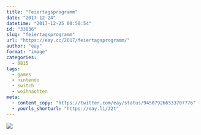 ```yaml
---
title: "Feiertagsprogramm"
date: "2017-12-24"
datetime: "2017-12-25 00:50:54"
id: "33836"
slug: "feiertagsprogramm"
url: "https://eay.cc/2017/feiertagsprogramm/"
author: "eay"
format: "image"
categories:
  - 0815
tags:
  - games
  - nintendo
  - switch
  - weihnachten
meta:
  - content_copy: "https://twitter.com/eay/status/945079266533707776"
  - yourls_shorturl: "https://eay.li/32t"
---
```


![](https://eay.cc/uploads/2017/feiertagsprogramm.jpeg)
